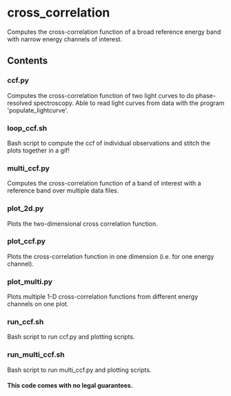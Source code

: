 # cross_correlation
Computes the cross-correlation function of a broad reference energy band with narrow energy channels of interest.

## Contents

### ccf.py
Computes the cross-correlation function of two light curves to do phase-resolved spectroscopy. 
Able to read light curves from data with the program 'populate_lightcurve'.

### loop_ccf.sh
Bash script to compute the ccf of individual observations and stitch the plots together in a gif!

### multi_ccf.py
Computes the cross-correlation function of a band of interest with a reference band over multiple data files.

### plot_2d.py
Plots the two-dimensional cross correlation function.

### plot_ccf.py
Plots the cross-correlation function in one dimension (i.e. for one energy channel).

### plot_multi.py
Plots multiple 1-D cross-correlation functions from different energy channels on one plot.

### run_ccf.sh
Bash script to run ccf.py and plotting scripts.

### run_multi_ccf.sh
Bash script to run multi_ccf.py and plotting scripts.



#### This code comes with no legal guarantees.